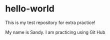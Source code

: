 # hello-world
This is my test repository for extra practice!


My name is Sandy. I am practicing using Git Hub

